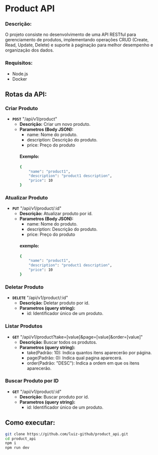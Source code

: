 # Product API

### Descrição:
O projeto consiste no desenvolvimento de uma API RESTful para gerenciamento de produtos, implementando operações CRUD (Create, Read, Update, Delete) e suporte à paginação para melhor desempenho e organização dos dados.

### Requisitos:
- Node.js
- Docker

## Rotas da API:

### Criar Produto
- **`POST`** "/api/v1/product"<br>
    - **Descrição:** Criar um novo produto.
    - **Parametros (Body JSON):**
        - name: Nome do produto.
        - description: Descrição do produto.
        - price: Preço do produto
      #### Exemplo:
        ``` bash
        {
            "name": "product1",
            "description": "product1 description",
            "price": 10
        }
        ```
### Atualizar Produto
- **`PUT`** "/api/v1/product/:id"<br>
    - **Descrição:** Atualizar produto por id.
    - **Parametros (Body JSON):**
        - name: Nome do produto.
        - description: Descrição do produto.
        - price: Preço do produto
      #### exemplo:
        ``` bash
        {
            "name": "product1",
            "description": "product1 description",
            "price": 10
        }
        ```
### Deletar Produto
- **`DELETE`** "/api/v1/product/:id"<br>
    - **Descrição:** Deletar produto por id.
    - **Parametros (query string):**
        - id: Identificador único de um produto.

### Listar Produtos
- **`GET`** "/api/v1/product?take=[value]&page=[value]&order=[value]"<br>
    - **Descrição:** Buscar todos os produtos.
    - **Parametros (query string):**
        - take(Padrão: 10): Indica quantos itens aparecerão por página.
        - page(Padrão: 0): Indica qual pagina aparecerá.
        - order(Padrão: "DESC"): Indica a ordem em que os itens aparecerão.
### Buscar Produto por ID
- **`GET`** "/api/v1/product/:id"<br>
    - **Descrição:** Buscar produto por id.
    - **Parametros (query string):**
        - id: Identificador único de um produto.

## Como executar:
``` bash
git clone https://github.com/luiz-github/product_api.git
cd product_api
npm i
npm run dev
```
